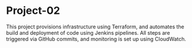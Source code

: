 # Project-02
This project provisions infrastructure using Terraform, and automates the build and deployment of code using Jenkins pipelines. All steps are triggered via GitHub commits, and monitoring is set up using CloudWatch.
